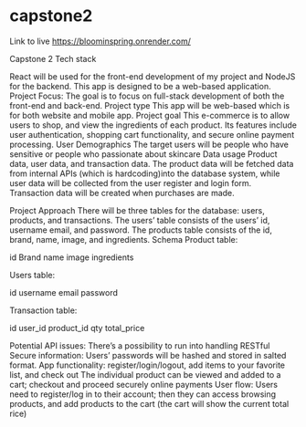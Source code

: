 # capstone2
Link to live https://bloominspring.onrender.com/

Capstone 2
Tech stack 

React will be used for the front-end development of my project and  NodeJS for the backend. This app is designed to be a web-based application. 
Project Focus:
The goal is to focus on full-stack development of both the front-end and back-end. 
Project type
This app will be web-based which is for both website and mobile app.
Project goal
This e-commerce is to allow users to shop, and view the ingredients of each product. Its features include user authentication,  shopping cart functionality, and secure online payment processing. 
User Demographics
The target users will be people who have sensitive or people who passionate about skincare
Data usage 
Product data, user data, and transaction data. The product data will be fetched data from internal  APIs (which is hardcoding)into the database system, while user data will be collected from the user register and login form. Transaction data will be created when purchases are made. 

Project Approach 
There will be three tables for the database: users, products, and transactions. The users’ table consists of the users’ id, username email, and password. The products table consists of the id, brand, name, image, and ingredients. 
Schema 
Product table:

id
Brand 
name
image
ingredients


Users table:

id
username
email
password


Transaction table:

id
user_id
product_id
qty
total_price


Potential API issues:
		There’s a possibility to run into handling RESTful
Secure information:
Users’ passwords will be hashed and stored in salted format. 
App functionality:
register/login/logout, add items to your favorite list, and check out
The individual product can be viewed and added to a cart; checkout and proceed securely online payments 
User flow:
Users need to register/log in to their account; then they can access browsing products, and add products to the cart (the cart will show the current total rice)

